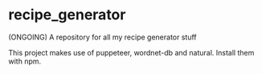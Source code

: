 # recipe_generator
(ONGOING) A repository for all my recipe generator stuff

This project makes use of puppeteer, wordnet-db and natural. Install them with npm.

